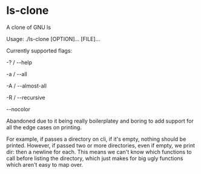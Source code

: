 # ls-clone
A clone of GNU ls

Usage: ./ls-clone [OPTION]... [FILE]...

Currently supported flags:

-? / --help

-a / --all

-A / --almost-all

-R / --recursive

--nocolor

Abandoned due to it being really boilerplatey and boring to add support for all the edge cases on printing.

For example, if passes a directory on cli, if it's empty, nothing should be printed. However, if passed two or more directories, even if empty, we print dir: then a newline for each. This means we can't know which functions to call before listing the directory, which just makes for big ugly functions which aren't easy to map over.
